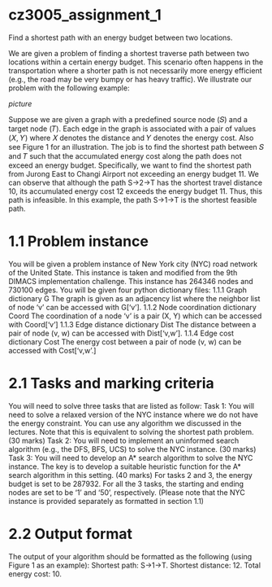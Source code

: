 # cz3005_assignment_1
Find a shortest path with an energy budget between two locations.

We are given a problem of finding a shortest traverse path between two locations within a certain
energy budget. This scenario often happens in the transportation where a shorter path is not
necessarily more energy efficient (e.g., the road may be very bumpy or has heavy traffic). We illustrate
our problem with the following example:

*picture*

Suppose we are given a graph with a predefined source node (𝑆) and a target node (𝑇). Each edge in
the graph is associated with a pair of values (𝑋, 𝑌) where 𝑋 denotes the distance and 𝑌 denotes the
energy cost. Also see Figure 1 for an illustration. The job is to find the shortest path between 𝑆 and 𝑇
such that the accumulated energy cost along the path does not exceed an energy budget. Specifically,
we want to find the shortest path from Jurong East to Changi Airport not exceeding an energy budget
11. We can observe that although the path S->2->T has the shortest travel distance 10, its accumulated
energy cost 12 exceeds the energy budget 11. Thus, this path is infeasible. In this example, the path
S->1->T is the shortest feasible path.

# 1.1 Problem instance
You will be given a problem instance of New York city (NYC) road network of the United State. This
instance is taken and modified from the 9th DIMACS implementation challenge. This instance has
264346 nodes and 730100 edges. You will be given four python dictionary files:
1.1.1 Graph dictionary G
The graph is given as an adjacency list where the neighbor list of node ‘v’ can be accessed with G[‘v’].
1.1.2 Node coordination dictionary Coord
The coordination of a node ‘v’ is a pair (X, Y) which can be accessed with Coord[‘v’]
1.1.3 Edge distance dictionary Dist
The distance between a pair of node (v, w) can be accessed with Dist[‘v,w’].
1.1.4 Edge cost dictionary Cost
The energy cost between a pair of node (v, w) can be accessed with Cost[‘v,w’.]


# 2.1 Tasks and marking criteria
You will need to solve three tasks that are listed as follow:
Task 1: You will need to solve a relaxed version of the NYC instance where we do not have the energy
constraint. You can use any algorithm we discussed in the lectures. Note that this is equivalent to
solving the shortest path problem.
(30 marks)
Task 2: You will need to implement an uninformed search algorithm (e.g., the DFS, BFS, UCS) to solve
the NYC instance.
(30 marks)
Task 3: You will need to develop an A* search algorithm to solve the NYC instance. The key is to
develop a suitable heuristic function for the A* search algorithm in this setting.
(40 marks)
For tasks 2 and 3, the energy budget is set to be 287932. For all the 3 tasks, the starting and ending
nodes are set to be ‘1’ and ‘50’, respectively.
(Please note that the NYC instance is provided separately as formatted in section 1.1)

# 2.2 Output format
The output of your algorithm should be formatted as the following (using Figure 1 as an example):
Shortest path: S->1->T.
Shortest distance: 12.
Total energy cost: 10.
